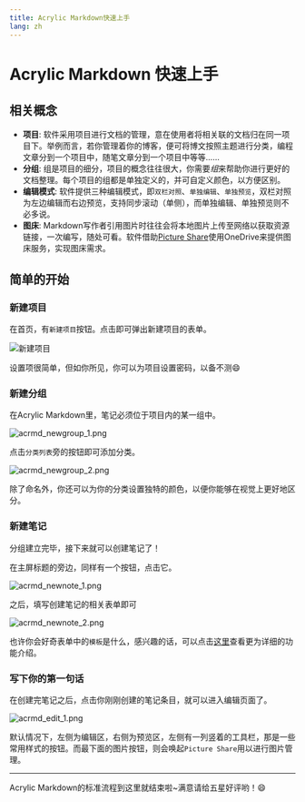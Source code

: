 ```yaml
---
title: Acrylic Markdown快速上手
lang: zh
---
```

# Acrylic Markdown 快速上手

## 相关概念

* **项目**: 软件采用项目进行文档的管理，意在使用者将相关联的文档归在同一项目下。举例而言，若你管理着你的博客，便可将博文按照主题进行分类，编程文章分到一个项目中，随笔文章分到一个项目中等等……
* **分组**: 组是项目的细分，项目的概念往往很大，你需要*组*来帮助你进行更好的文档整理。每个项目的组都是单独定义的，并可自定义颜色，以方便区别。
* **编辑模式**: 软件提供三种编辑模式，即`双栏对照`、`单独编辑`、`单独预览`，双栏对照为左边编辑而右边预览，支持同步滚动（单侧），而单独编辑、单独预览则不必多说。
* **图床**: Markdown写作者引用图片时往往会将本地图片上传至网络以获取资源链接，一次编写，随处可看。软件借助[Picture Share](https://blog.richasy.cn/document/pictureshare/)使用OneDrive来提供图床服务，实现图床需求。

## 简单的开始

### 新建项目

在首页，有`新建项目`按钮。点击即可弹出新建项目的表单。

![新建项目](https://storage.live.com/items/51816931BAB0F7A8!12065?authkey=AO7QXpgYo7-5DUU)

设置项很简单，但如你所见，你可以为项目设置密码，以备不测:smile:

### 新建分组

在Acrylic Markdown里，笔记必须位于项目内的某一组中。

![acrmd_newgroup_1.png](https://storage.live.com/items/51816931BAB0F7A8!12102?authkey=AO7QXpgYo7-5DUU)

点击`分类列表`旁的按钮即可添加分类。

![acrmd_newgroup_2.png](https://storage.live.com/items/51816931BAB0F7A8!12103?authkey=AO7QXpgYo7-5DUU)

除了命名外，你还可以为你的分类设置独特的颜色，以便你能够在视觉上更好地区分。

### 新建笔记

分组建立完毕，接下来就可以创建笔记了！

在主屏标题的旁边，同样有一个按钮，点击它。

![acrmd_newnote_1.png](https://storage.live.com/items/51816931BAB0F7A8!12104?authkey=AO7QXpgYo7-5DUU)

之后，填写创建笔记的相关表单即可

![acrmd_newnote_2.png](https://storage.live.com/items/51816931BAB0F7A8!12105?authkey=AO7QXpgYo7-5DUU)

也许你会好奇表单中的`模板`是什么，感兴趣的话，可以点击[这里]()查看更为详细的功能介绍。

### 写下你的第一句话

在创建完笔记之后，点击你刚刚创建的笔记条目，就可以进入编辑页面了。

![acrmd_edit_1.png](https://storage.live.com/items/51816931BAB0F7A8!12106?authkey=AO7QXpgYo7-5DUU)

默认情况下，左侧为编辑区，右侧为预览区，左侧有一列竖着的工具栏，那是一些常用样式的按钮。而最下面的图片按钮，则会唤起`Picture Share`用以进行图片管理。

---

Acrylic Markdown的标准流程到这里就结束啦~满意请给五星好评哟！:smile: